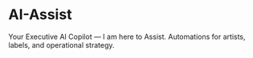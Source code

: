 # AI-Assist
Your Executive AI Copilot — I am here to Assist. Automations for artists, labels, and operational strategy.
